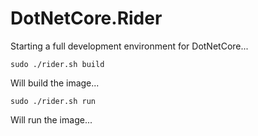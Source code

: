 # DotNetCore.Rider

Starting a full development environment for DotNetCore...

```
sudo ./rider.sh build
```
Will build the image...
```
sudo ./rider.sh run
```
Will run the image...
